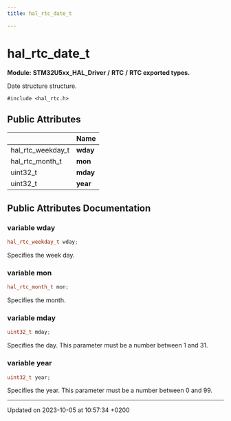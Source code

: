 ```yaml
---
title: hal_rtc_date_t

---
```


# hal_rtc_date_t

**Module:** **STM32U5xx_HAL_Driver** **/** **RTC** **/** **RTC exported types.**



Date structure structure. 


`#include <hal_rtc.h>`

## Public Attributes

|                | Name           |
| -------------- | -------------- |
| hal_rtc_weekday_t | **wday**  |
| hal_rtc_month_t | **mon**  |
| uint32_t | **mday**  |
| uint32_t | **year**  |

## Public Attributes Documentation

### variable wday

```cpp
hal_rtc_weekday_t wday;
```


Specifies the week day. 


### variable mon

```cpp
hal_rtc_month_t mon;
```


Specifies the month. 


### variable mday

```cpp
uint32_t mday;
```


Specifies the day. This parameter must be a number between 1 and 31. 


### variable year

```cpp
uint32_t year;
```


Specifies the year. This parameter must be a number between 0 and 99. 


-------------------------------

Updated on 2023-10-05 at 10:57:34 +0200